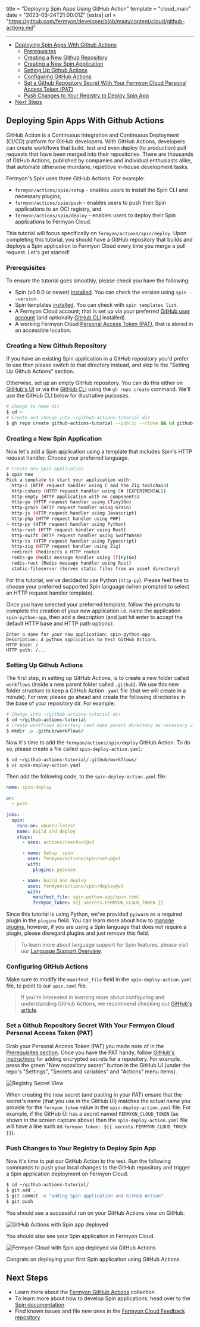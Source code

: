title = "Deploying Spin Apps Using GitHub Action"
template = "cloud_main"
date = "2023-03-24T21:00:01Z"
[extra]
url = "https://github.com/fermyon/developer/blob/main/content/cloud/github-actions.md"

---
- [Deploying Spin Apps With Github Actions](#deploying-spin-apps-with-github-actions)
  - [Prerequisites](#prerequisites)
  - [Creating a New Github Repository](#creating-a-new-github-repository)
  - [Creating a New Spin Application](#creating-a-new-spin-application)
  - [Setting Up Github Actions](#setting-up-github-actions)
  - [Configuring GitHub Actions](#configuring-github-actions)
  - [Set a Github Repository Secret With Your Fermyon Cloud Personal Access Token (PAT)](#set-a-github-repository-secret-with-your-fermyon-cloud-personal-access-token-pat)
  - [Push Changes to Your Registry to Deploy Spin App](#push-changes-to-your-registry-to-deploy-spin-app)
- [Next Steps](#next-steps)

## Deploying Spin Apps With Github Actions

GitHub Action is a Continuous Integration and Continuous Deployment (CI/CD) platform for GitHub developers. With GitHub Actions, developers can create workflows that build, test and even deploy (to production) pull requests that have been merged into their repositories. There are thousands of GitHub Actions, published by companies and individual enthusiasts alike, that automate otherwise mundane, repetitive in-house development tasks.

Fermyon's Spin uses three GitHub Actions. For example:
* `fermyon/actions/spin/setup` - enables users to install the Spin CLI and necessary plugins,
* `fermyon/actions/spin/push` - enables users to push their Spin applications to an OCI registry, and
* `fermyon/actions/spin/deploy` - enables users to deploy their Spin applications to Fermyon Cloud.

This tutorial will focus specifically on `fermyon/actions/spin/deploy`. Upon completing this tutorial, you should have a GitHub repository that builds and deploys a Spin application to Fermyon Cloud every time you merge a pull request. Let's get started!

### Prerequisites 

To ensure the tutorial goes smoothly, please check you have the following:
* Spin (v0.6.0 or newer) [installed](/spin/quickstart#install-spin). You can check the version using `spin --version`.
* Spin templates [installed](/spin/managing-templates#installing-from-the-spin-git-repository). You can check with `spin templates list`.
* A Fermyon Cloud account; that is set up via your preferred [GitHub user account](https://docs.github.com/account-and-profile/setting-up-and-managing-your-personal-account-on-github/managing-email-preferences/remembering-your-github-username-or-email) (and optionally [GitHub CLI](https://cli.github.com/manual/) installed).
* A working Fermyon Cloud [Personal Access Token (PAT)](/cloud/user-settings#create-and-manage-a-personal-access-token-pat), that is stored in an accessible location.

### Creating a New Github Repository

If you have an existing Spin application in a GitHub repository you'd prefer to use then please switch to that directory instead, and skip to the "Setting Up Github Actions" section.

Otherwise, set up an empty GitHub repository. You can do this either on [GitHub's UI](https://docs.github.com/en/repositories/creating-and-managing-repositories/creating-a-new-repository) or via the [GitHub CLI](https://cli.github.com/manual/gh_repo_create) using the `gh repo create` command. We'll use the GitHub CLI below for illustrative purposes.

<!-- @selectiveCpy -->

```bash
# Change to home dir
$ cd ~
# Create and change into ~/github-actions-tutorial dir
$ gh repo create github-actions-tutorial --public --clone && cd github-actions-tutorial
```

### Creating a New Spin Application

Now let's add a Spin application using a template that includes Spin's HTTP request handler. Choose your preferred language.

<!-- @selectiveCpy -->

```bash
# Create new Spin application
$ spin new
Pick a template to start your application with:
  http-c (HTTP request handler using C and the Zig toolchain)
  http-csharp (HTTP request handler using C# (EXPERIMENTAL))
  http-empty (HTTP application with no components)
  http-go (HTTP request handler using (Tiny)Go)
  http-grain (HTTP request handler using Grain)
  http-js (HTTP request handler using Javascript)
  http-php (HTTP request handler using PHP)
> http-py (HTTP request handler using Python)
  http-rust (HTTP request handler using Rust)
  http-swift (HTTP request handler using SwiftWasm)
  http-ts (HTTP request handler using Typescript)
  http-zig (HTTP request handler using Zig)
  redirect (Redirects a HTTP route)
  redis-go (Redis message handler using (Tiny)Go)
  redis-rust (Redis message handler using Rust)
  static-fileserver (Serves static files from an asset directory)
```

For this tutorial, we've decided to use Python (`http-py`). Please feel free to choose your preferred supported Spin language (when prompted to select an HTTP request handler template).

Once you have selected your preferred template, follow the prompts to complete the creation of your new application i.e. name the application `spin-python-app`, then add a description (and just hit enter to accept the default HTTP base and HTTP path options):

<!-- @nocpy -->

```console
Enter a name for your new application: spin-python-app
Description: A python application to test GitHub Actions.
HTTP base: /
HTTP path: /...
```

### Setting Up Github Actions

The first step, in setting up GitHub Actions, is to create a new folder called `workflows` (inside a new parent folder called `.github`). We use this new folder structure to keep a GitHub Action `.yaml` file (that we will create in a minute). For now, please go ahead and create the following directories in the base of your repository dir. For example:

<!-- @selectiveCpy -->

```bash
# Change into ~/github-actions-tutorial dir
$ cd ~/github-actions-tutorial
# Create workflows directory (and make parent directory as necessary via the -p option)
$ mkdir -p .github/workflows/
```

Now it's time to add the `fermyon/actions/spin/deploy` GitHub Action. To do so, please create a file called `spin-deploy-action.yaml`:

<!-- @selectiveCpy -->

```bash
$ cd ~/github-actions-tutorial/.github/workflows/
$ vi spin-deploy-action.yaml
```

Then add the following code, to the `spin-deploy-action.yaml` file:

<!-- @nocpy -->

```yml
name: spin-deploy

on:
  - push

jobs:
  spin:
    runs-on: ubuntu-latest
    name: Build and deploy
    steps:
      - uses: actions/checkout@v3

      - name: Setup `spin`
        uses: fermyon/actions/spin/setup@v1
        with:
          plugins: py2wasm

      - name: build and deploy
        uses: fermyon/actions/spin/deploy@v1
        with:
          manifest_file: spin-python-app/spin.toml
          fermyon_token: ${{ secrets.FERMYON_CLOUD_TOKEN }}
```

Since this tutorial is using Python, we've provided `py2wasm` as a required plugin in the `plugins` field. You can learn more about how to [manage plugins](/spin/managing-plugins), however, if you are using a Spin language that does not require a plugin, please disregard plugins and just remove this field.

> To learn more about language support for Spin features, please visit our [Language Support Overview](/spin/language-support-overview.md).

### Configuring GitHub Actions 

Make sure to modify the `manifest_file` field in the `spin-deploy-action.yaml` file, to point to our `spin.toml` file.

> If you're interested in learning more about configuring and understanding GitHub Actions, we recommend checking out [GitHub's article](https://docs.github.com/en/actions/learn-github-actions/understanding-github-actions).

### Set a Github Repository Secret With Your Fermyon Cloud Personal Access Token (PAT)

Grab your Personal Access Token (PAT) you made note of in the [Prerequisites section](#prerequisites). Once you have the PAT handy, follow [GitHub's instructions](https://docs.github.com/en/actions/security-guides/encrypted-secrets#creating-encrypted-secrets-for-a-repository) for adding encrypted secrets for a repository. For example, press the green "New repository secret" button in the GitHub UI (under the repo's "Settings", "Secrets and variables" and "Actions" menu items).

![Registry Secret View](/static/image/github-reg-secret-success.png)

When creating the new secret (and pasting in your PAT) ensure that the secret's name (that you use in the GitHub UI) matches the actual name you provide for the `fermyon_token` value in the `spin-deploy-action.yaml` file. For example, if the GitHub UI has a secret named `FERMYON_CLOUD_TOKEN` (as shown in the screen capture above) then the `spin-deploy-action.yaml` file will have a line such as `fermyon_token: ${{ secrets.FERMYON_CLOUD_TOKEN }}`).

### Push Changes to Your Registry to Deploy Spin App

Now it's time to put our GitHub Action to the test. Run the following commands to push your local changes to the GitHub repository and trigger a Spin application deployment on Fermyon Cloud.

<!-- @selectiveCpy -->

```bash
$ cd ~/github-actions-tutorial/
$ git add . 
$ git commit -m "adding Spin application and GitHub Action"
$ git push
```

You should see a successful run on your GitHub Actions view on GitHub.

![GitHub Actions with Spin app deployed](/static/image/github-action-app-deployed-gh.png)

You should also see your Spin application in Fermyon Cloud.

![Fermyon Cloud with Spin app deployed via GitHub Actions](/static/image/github-action-app-deployed.png)

Congrats on deploying your first Spin application using GitHub Actions.

## Next Steps

- Learn more about the [Fermyon GitHub Actions](https://github.com/fermyon/actions) collection
- To learn more about how to develop Spin applications, head over to the [Spin documentation](/spin/index)
- Find known issues and file new ones in the [Fermyon Cloud Feedback repository](https://github.com/fermyon/feedback)

